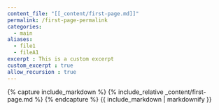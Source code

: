 ```yaml
---
content_file: "[[_content/first-page.md]]"
permalink: /first-page-permalink
categories:
  - main
aliases: 
  - file1
  - fileA1
excerpt : This is a custom excerpt
custom_excerpt : true
allow_recursion : true  
---
```



{% capture include_markdown %}
{% include_relative _content/first-page.md %}
{% endcapture %}
{{ include_markdown | markdownify }}